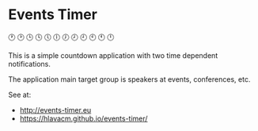 # Events Timer

:clock1: :clock2: :clock3: :clock4: :clock5: :clock6: :clock7: :clock8: :clock9: :clock10: :clock11: :clock12:

This is a simple countdown application with two time dependent notifications.

The application main target group is speakers at events, conferences, etc.

See at: 

- http://events-timer.eu
- https://hlavacm.github.io/events-timer/
